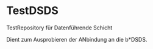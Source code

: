 # TestDSDS
TestRepository für Datenführende Schicht

Dient zum Ausprobieren der ANbindung an die b*DSDS.
